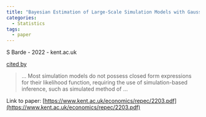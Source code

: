 ```yaml
---
title: "Bayesian Estimation of Large-Scale Simulation Models with Gaussian Process Regression Surrogates"
categories:
  - Statistics
tags:
  - paper
---
```

S Barde - 2022 - kent.ac.uk

[cited by](https://scholar.google.com/scholar?cites=13996944156683755311&as_sdt=4000005&sciodt=0,18&hl=en&num=20) 

>… Most simulation models do not possess closed form expressions for their likelihood function, requiring the use of simulation-based inference, such as simulated method of …

Link to paper: [https://www.kent.ac.uk/economics/repec/2203.pdf](https://www.kent.ac.uk/economics/repec/2203.pdf)
